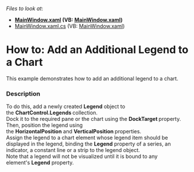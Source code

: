 <!-- default file list -->
*Files to look at*:

* **[MainWindow.xaml](./CS/AdditionalLegendSample/MainWindow.xaml) (VB: [MainWindow.xaml](./VB/AdditionalLegendSample/MainWindow.xaml))**
* [MainWindow.xaml.cs](./CS/AdditionalLegendSample/MainWindow.xaml.cs) (VB: [MainWindow.xaml](./VB/AdditionalLegendSample/MainWindow.xaml))
<!-- default file list end -->
# How to: Add an Additional Legend to a Chart


This example demonstrates how to add an additional legend to a chart.


<h3>Description</h3>

<p>To do this, add a newly created&nbsp;<strong>Legend</strong>&nbsp;object to the&nbsp;<strong>ChartControl.Legends&nbsp;</strong>collection.&nbsp;<br>Dock it to the required pane or the chart using the&nbsp;<strong>DockTarget&nbsp;</strong>property. Then, position the legend using the&nbsp;<strong>HorizontalPosition</strong>&nbsp;and&nbsp;<strong>VerticalPosition&nbsp;</strong>properties.<br>Assign the legend to a chart&nbsp;element whose legend item should be displayed in the legend, binding the&nbsp;<strong>Legend</strong>&nbsp;property of a series, an indicator, a constant line or a strip to the legend object.<br>Note that a legend will not be visualized until it is bound to any element's&nbsp;<strong>Legend</strong>&nbsp;property.</p>

<br/>


